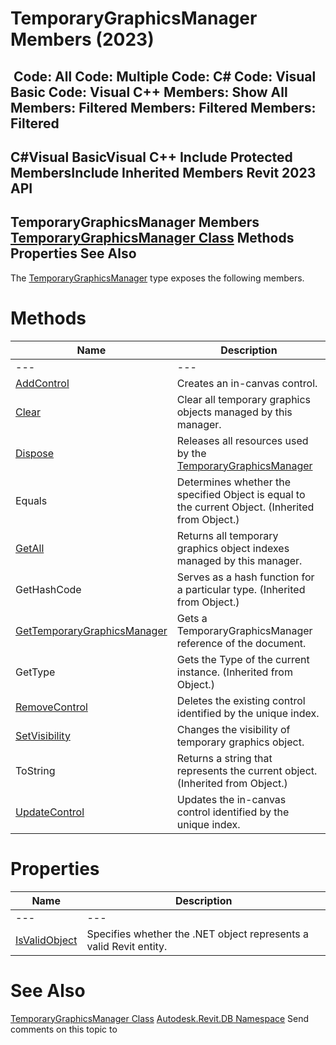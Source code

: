 # TemporaryGraphicsManager Members (2023)

﻿
 Code: All Code: Multiple Code: C# Code: Visual Basic Code: Visual C++  Members: Show All Members: Filtered Members: Filtered Members: Filtered   
---  
C#Visual BasicVisual C++
Include Protected MembersInclude Inherited Members
Revit 2023 API  
---  
TemporaryGraphicsManager Members  
[TemporaryGraphicsManager Class](1dd29f70-d381-fa60-8ffa-1076eac55ed7.md "TemporaryGraphicsManager Class") Methods Properties See Also  
---  
The [TemporaryGraphicsManager](1dd29f70-d381-fa60-8ffa-1076eac55ed7.md "TemporaryGraphicsManager Class") type exposes the following members.
# Methods
| Name | Description |
| --- | --- |
| --- | --- | --- |
| [AddControl](dbe10b60-8a28-50b9-c7d5-91628e8fe630.md "AddControl Method") | Creates an in-canvas control. |
| [Clear](d1f91a81-eb1e-fc9e-de5d-cfcfdb359b10.md "Clear Method") | Clear all temporary graphics objects managed by this manager. |
| [Dispose](af31a45b-fb8d-b6ab-e57a-7e04f9645540.md "Dispose Method") | Releases all resources used by the [TemporaryGraphicsManager](1dd29f70-d381-fa60-8ffa-1076eac55ed7.md "TemporaryGraphicsManager Class") |
| Equals | Determines whether the specified Object is equal to the current Object. (Inherited from Object.) |
| [GetAll](24142a59-8423-33da-9801-1792224379eb.md "GetAll Method") | Returns all temporary graphics object indexes managed by this manager. |
| GetHashCode | Serves as a hash function for a particular type.  (Inherited from Object.) |
| [GetTemporaryGraphicsManager](208ba2b1-7658-c4eb-6a66-1d6a90878ccf.md "GetTemporaryGraphicsManager Method") | Gets a TemporaryGraphicsManager reference of the document. |
| GetType | Gets the Type of the current instance. (Inherited from Object.) |
| [RemoveControl](3803b2b0-c688-faa3-ae1f-fdbd0135dd5a.md "RemoveControl Method") | Deletes the existing control identified by the unique index. |
| [SetVisibility](69d4d684-9774-b729-551d-aacede3f86b9.md "SetVisibility Method") | Changes the visibility of temporary graphics object. |
| ToString | Returns a string that represents the current object. (Inherited from Object.) |
| [UpdateControl](eaf9c597-4b7f-7f92-c43c-0adebc5ef068.md "UpdateControl Method") | Updates the in-canvas control identified by the unique index. |

# Properties
| Name | Description |
| --- | --- |
| --- | --- | --- |
| [IsValidObject](57dd1d67-b10f-579c-27bd-59d2d79bb106.md "IsValidObject Property") | Specifies whether the .NET object represents a valid Revit entity. |

# See Also
[TemporaryGraphicsManager Class](1dd29f70-d381-fa60-8ffa-1076eac55ed7.md "TemporaryGraphicsManager Class")
[Autodesk.Revit.DB Namespace](87546ba7-461b-c646-cbb1-2cb8f5bff8b2.md "Autodesk.Revit.DB Namespace")
Send comments on this topic to 